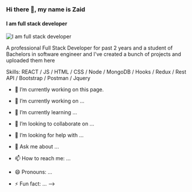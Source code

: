 ### Hi there 👋, my name is Zaid
#### I am full stack developer
![I am full stack developer](https://scontent.famm9-1.fna.fbcdn.net/v/t39.30808-6/271282066_210408151304969_5309216960741216410_n.jpg?_nc_cat=103&ccb=1-7&_nc_sid=174925&_nc_eui2=AeE00TlSCjfeQC3XempdFkFI3lXujX8ZXBfeVe6NfxlcF8acpjP5BhfrqWdywfEUtYg8hd5uJCmSKkAejER1rKq6&_nc_ohc=qqXVwTSVLz0AX-zGVEz&_nc_zt=23&_nc_ht=scontent.famm9-1.fna&oh=00_AfCxAvmK_x_j8b5XIWeB7a9yHVER48-Y8DEBekGmUyOytw&oe=639D013D)

A professional Full Stack Developer for past 2 years and a student of Bachelors in software engineer and I've created a bunch of projects and uploaded them here 

Skills:  REACT / JS / HTML / CSS / Node / MongoDB / Hooks / Redux / Rest API / Bootstrap / Postman / Jquery  

- 🔭 I’m currently working on this page. 





- 🔭 I’m currently working on ...
- 🌱 I’m currently learning ...
- 👯 I’m looking to collaborate on ...
- 🤔 I’m looking for help with ...
- 💬 Ask me about ...
- 📫 How to reach me: ...
- 😄 Pronouns: ...
- ⚡ Fun fact: ...
-->
